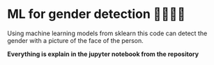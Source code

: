 # ML for gender detection 👩‍🦳👱‍♂️

Using machine learning models from sklearn this code can detect the gender with a picture of the face of the person.

**Everything is explain in the jupyter notebook from the repository**
